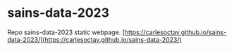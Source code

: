 # sains-data-2023
Repo sains-data-2023 static webpage.
[https://carlesoctav.github.io/sains-data-2023/](https://carlesoctav.github.io/sains-data-2023/)
